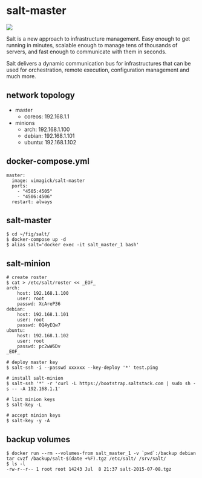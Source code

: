 salt-master
===========

![](https://badge.imagelayers.io/vimagick/salt-master:latest.svg)

Salt is a new approach to infrastructure management. Easy enough to get running
in minutes, scalable enough to manage tens of thousands of servers, and fast
enough to communicate with them in seconds.

Salt delivers a dynamic communication bus for infrastructures that can be used
for orchestration, remote execution, configuration management and much more.

## network topology

- master
    - coreos: 192.168.1.1
- minions
    - arch: 192.168.1.100
    - debian: 192.168.1.101
    - ubuntu: 192.168.1.102

## docker-compose.yml

```
master:
  image: vimagick/salt-master
  ports:
    - "4505:4505"
    - "4506:4506"
  restart: always
```

## salt-master

```
$ cd ~/fig/salt/
$ docker-compose up -d
$ alias salt='docker exec -it salt_master_1 bash'
```

## salt-minion

```
# create roster
$ cat > /etc/salt/roster << _EOF_
arch:
    host: 192.168.1.100
    user: root
    passwd: XcAreP36
debian:
    host: 192.168.1.101
    user: root
    passwd: 0Q4yEQw7
ubuntu:
    host: 192.168.1.102
    user: root
    passwd: pc2wW6Dv
_EOF_

# deploy master key
$ salt-ssh -i --passwd xxxxxx --key-deploy '*' test.ping

# install salt-minion
$ salt-ssh '*' -r 'curl -L https://bootstrap.saltstack.com | sudo sh -s -- -A 192.168.1.1'

# list minion keys
$ salt-key -L

# accept minion keys
$ salt-key -y -A
```

## backup volumes

```
$ docker run --rm --volumes-from salt_master_1 -v `pwd`:/backup debian tar cvzf /backup/salt-$(date +%F).tgz /etc/salt/ /srv/salt/
$ ls -l
-rw-r--r-- 1 root root 14243 Jul  8 21:37 salt-2015-07-08.tgz
```

